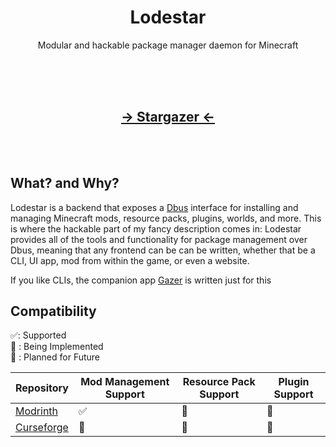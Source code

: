 <div align="center">
  <h1>Lodestar</h1>
 
  <p>Modular and hackable package manager daemon for Minecraft</p>  
  <br>
  <br>
  <br>

  ## [-> Stargazer <-](https://github.com/vividuwu/gazer)

</div>
<br>
<br>
<h2>What? and Why?</h2>

Lodestar is a backend that exposes a [Dbus](https://www.freedesktop.org/wiki/Software/dbus/) interface for installing and managing Minecraft mods, resource packs, plugins, worlds, and more.
This is where the hackable part of my fancy description comes in: Lodestar provides all of the tools and functionality for package management over Dbus, meaning that any frontend can be can be written, whether that be a CLI, UI app, mod from within the game, or even a website.
<br>

If you like CLIs, the companion app [Gazer](https://github.com/vividuwu/gazer) is written just for this

## Compatibility

✅: Supported\
🚧 : Being Implemented\
🔮 : Planned for Future

| Repository | Mod Management Support | Resource Pack Support | Plugin Support |
| --- | --- | --- | --- |
| [Modrinth](https://modrinth.org) | ✅ | 🚧 | 🚧 |
| [Curseforge](https://www.curseforge.com/minecraft/mc-mods) | 🔮 | 🔮 | 🔮 |
